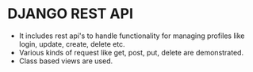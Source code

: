 # DJANGO REST API


- It includes rest api's to handle functionality for managing profiles like login, update, create, delete etc.
- Various kinds of request like get, post, put, delete are demonstrated. 
- Class based views are used.
